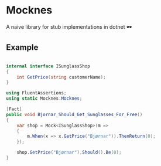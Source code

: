 # Mocknes
A naive library for stub implementations in dotnet 🕶️

## Example
```c#

internal interface ISunglassShop
{
    int GetPrice(string customerName);
}

using FluentAssertions;
using static Mocknes.Mocknes;

[Fact]
public void Bjornar_Should_Get_Sunglasses_For_Free()
{
    var shop = Mock<ISunglassShop>(m =>
    {
        m.When(x => x.GetPrice("Bjørnar")).ThenReturn(0);
    });

    shop.GetPrice("Bjørnar").Should().Be(0);
}

```
